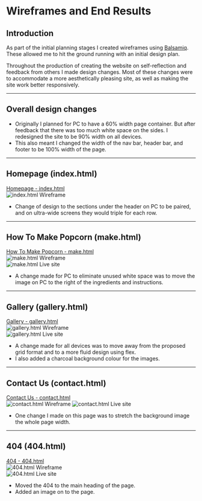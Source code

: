# **Wireframes and End Results**

## Introduction

As part of the initial planning stages I created wireframes using [Balsamiq](https://balsamiq.com/). These allowed me to hit the ground running with an initial design plan.

Throughout the production of creating the website on self-reflection and feedback from others I made design changes. Most of these changes were to accommodate a more aesthetically pleasing site, as well as making the site work better responsively.
***
## Overall design changes
- Originally I planned for PC to have a 60% width page container. But after feedback that there was too much white space on the sides. I redesigned the site to be 90% width on all devices. 
- This also meant I changed the width of the nav bar, header bar, and footer to be 100% width of the page.
***
## Homepage (index.html)
[Homepage - index.html](https://bobwritescode.github.io/ci-Project1/index.html)\
![index.html Wireframe](assets/docs/wireframes/wf-index.webp)
- Change of design to the sections under the header on PC to be paired, and on ultra-wide screens they would triple for each row.
***
## How To Make Popcorn (make.html)
[How To Make Popcorn - make.html](https://bobwritescode.github.io/ci-Project1/make.html)\
![make.html Wireframe](assets/docs/wireframes/wf-make.webp)\
![make.html Live site](assets/docs/wireframes/make.webp)
- A change made for PC to eliminate unused white space was to move the image on PC to the right of the ingredients and instructions.
***
## Gallery (gallery.html)
[Gallery - gallery.html](https://bobwritescode.github.io/ci-Project1/gallery.html)\
![gallery.html Wireframe](assets/docs/wireframes/wf-gallery.webp)\
![gallery.html Live site](assets/docs/wireframes/gallery.webp)
- A change made for all devices was to move away from the proposed grid format and to a more fluid design using flex.
- I also added a charcoal background colour for the images.
***
## Contact Us (contact.html)
[Contact Us - contact.html](https://bobwritescode.github.io/ci-Project1/contact.html)\
![contact.html Wireframe](assets/docs/wireframes/wf-contact.webp)
![contact.html Live site](assets/docs/wireframes/contact.webp)
- One change I made on this page was to stretch the background image the whole page width.
***
## 404 (404.html)
[404 - 404.html](https://bobwritescode.github.io/ci-Project1/404.html)\
![404.html Wireframe](assets/docs/wireframes/wf-404.webp)\
![404.html Live site](assets/docs/wireframes/404.webp)
- Moved the 404 to the main heading of the page.
- Added an image on to the page.